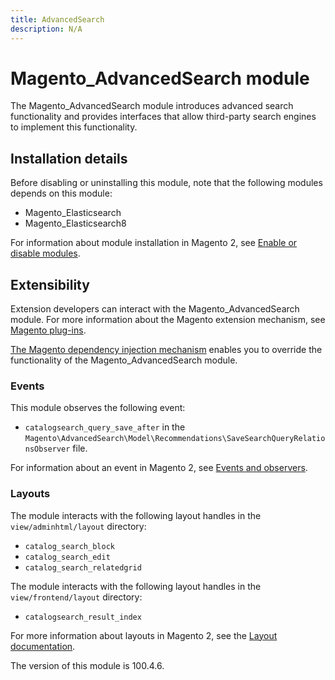 ```yaml
---
title: AdvancedSearch
description: N/A
---
```


# Magento_AdvancedSearch module

The Magento_AdvancedSearch module introduces advanced search functionality and provides interfaces that allow third-party search engines to implement this functionality.

## Installation details

Before disabling or uninstalling this module, note that the following modules depends on this module:

- Magento_Elasticsearch
- Magento_Elasticsearch8

For information about module installation in Magento 2, see [Enable or disable modules](https://experienceleague.adobe.com/docs/commerce-operations/installation-guide/tutorials/manage-modules.html).

## Extensibility

Extension developers can interact with the Magento_AdvancedSearch module. For more information about the Magento extension mechanism, see [Magento plug-ins](https://developer.adobe.com/commerce/php/development/components/plugins/).

[The Magento dependency injection mechanism](https://developer.adobe.com/commerce/php/development/components/dependency-injection/) enables you to override the functionality of the Magento_AdvancedSearch module.

### Events

This module observes the following event:

- `catalogsearch_query_save_after` in the `Magento\AdvancedSearch\Model\Recommendations\SaveSearchQueryRelationsObserver` file.

For information about an event in Magento 2, see [Events and observers](https://developer.adobe.com/commerce/php/development/components/events-and-observers/#events).

### Layouts

The module interacts with the following layout handles in the `view/adminhtml/layout` directory:

- `catalog_search_block`
- `catalog_search_edit`
- `catalog_search_relatedgrid`

The module interacts with the following layout handles in the `view/frontend/layout` directory:

- `catalogsearch_result_index`

For more information about layouts in Magento 2, see the [Layout documentation](https://developer.adobe.com/commerce/frontend-core/guide/layouts/).

<InlineAlert slots="text" />
The version of this module is 100.4.6.
